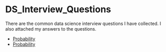# DS_Interview_Questions
There are the common data science interview questions I have collected. I also attached my answers to the questions. 
* [Probability](https://github.com/Ccheef/DS_Interview_Questions/blob/master/Probability.md)
* [Probability](https://github.com/Ccheef/DS_Interview_Questions/blob/master/Statistics.md)
